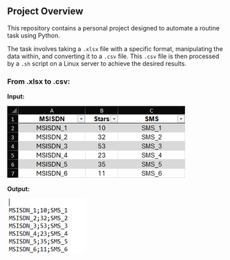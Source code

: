 ## Project Overview

This repository contains a personal project designed to automate a routine task using Python.

The task involves taking a `.xlsx` file with a specific format, manipulating the data within, and converting it to a `.csv` file. This `.csv` file is then processed by a `.sh` script on a Linux server to achieve the desired results.

### From .xlsx to .csv:

**Input:**

![From .xlsx](images/XLSX.PNG)

**Output:**

![To .csv](images/CSV.PNG)
